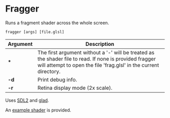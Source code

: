 # Fragger
Runs a fragment shader across the whole screen.

```
fragger [args] [file.glsl]
```

| Argument | Description |
| ---      | ---         |
| **\***   | The first argument without a '-' will be treated as the shader file to read. If none is provided fragger will attempt to open the file 'frag.glsl' in the current directory. |
| **-d**   | Print debug info. |
| **-r**   | Retina display mode (2x scale). |

Uses [SDL2](https://libsdl.org) and [glad](http://glad.dav1d.de/).

An [example shader](https://github.com/benhenshaw/fragger/blob/master/creation.glsl) is provided.
